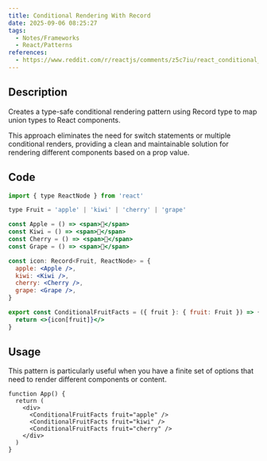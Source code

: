 ```yaml
---
title: Conditional Rendering With Record
date: 2025-09-06 08:25:27
tags:
  - Notes/Frameworks
  - React/Patterns
references:
  - https://www.reddit.com/r/reactjs/comments/z5c7iu/react_conditional_rendering_with_type_safety_and/
---
```


## Description

Creates a type-safe conditional rendering pattern using Record type to map union types to React components.

This approach eliminates the need for switch statements or multiple conditional renders, providing a clean and maintainable solution for rendering different components based on a prop value.

## Code

```jsx {10-15}
import { type ReactNode } from 'react'

type Fruit = 'apple' | 'kiwi' | 'cherry' | 'grape'

const Apple = () => <span>🍎</span>
const Kiwi = () => <span>🥝</span>
const Cherry = () => <span>🍒</span>
const Grape = () => <span>🍇</span>

const icon: Record<Fruit, ReactNode> = {
  apple: <Apple />,
  kiwi: <Kiwi />,
  cherry: <Cherry />,
  grape: <Grape />,
}

export const ConditionalFruitFacts = ({ fruit }: { fruit: Fruit }) => {
  return <>{icon[fruit]}</>
}
```

## Usage

This pattern is particularly useful when you have a finite set of options that need to render different components or content.

```tsx
function App() {
  return (
    <div>
      <ConditionalFruitFacts fruit="apple" />
      <ConditionalFruitFacts fruit="kiwi" />
      <ConditionalFruitFacts fruit="cherry" />
    </div>
  )
}
```

